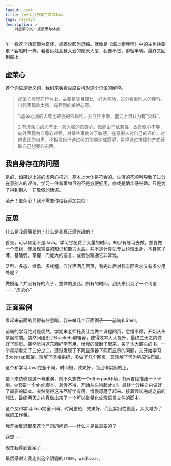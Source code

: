 ```yaml
---
layout: post
title: 为什么我放弃了学习Java
tags: [essay]
description: > 
    对虚荣心的一点反思与体会
---
```


乍一看这个话题颇为奇怪，或者说颇为退缩。就像是《海上钢琴师》中的主角快要走下客船时一样，看着远处高耸入云的摩天大厦，犹豫不觉，徘徊半晌，最终又回到船上。

## 虚荣心

这个词语是贬义词，我们来看看百度百科对这个词语的解释。

> 虚荣心表现在行为上，主要是盲目攀比，好大喜功，过分看重别人的评价，自我表现欲太强，有强烈的嫉妒心等。
>
> 1.虚荣心强的人有比较强的依赖性，独立性不够，能力上自认为有“欠缺”。
>
> 2.有虚荣心的人有比一般人强的自尊心。然而由于依赖性，故自信心不够，向外表现为自尊心过强，对某些事物过于敏感，在意别人对自己的评价。对内表现为自卑，不相信自己通过努力能够达成愿望，希望通过快捷的方式获取自己想要的东西。

## 我自身存在的问题

是的，如果说上述的虚荣心描述，基本上大体是符合的。生活的不顺利导致了过分在意别人的评价，学习一件新事物目的不是方便好用，亦或是确实感兴趣。只是为了得到别人一句敬佩的话语。

滚开！虚荣心！我不需要你给我添加包袱！

## 反思

什么是我最需要的？什么是我真正感兴趣的？

首先，可以肯定不是Java。学习它花费了大量的时间，却少有练习去做。想要做一个模组，却发现需要的知识和能力太高。并不是计算机专业科班出身，本身底子薄，基础弱。掌握一门庞大的语言，或者说精通它非常难。

泛型、多态、继承、多线程，洋洋洒洒几百页，看完过后对我实际需求又有多少用处呢？

做模组？并没有好的点子，整体的思路。所有的时间，到头来只为了一个词语——“虚荣心”

## 正面案例

看起来前面的显得有些黑暗，我来举几个正面例子——前端和Shell。

前端的学习绝对是偶然，学期末老师托我让给做个课程网页，怠慢不得，开始从头啃起前端。偶然间结识了Brackets编辑器，使得效率大大提升，最终三天之内做好了网页。突然觉得这东西好学有用，慢慢的琢磨了起来。买了本大部头的书，一个星期看完了三分之二。逐渐发现了不同显示器下网页显示的问题，又开始学习Bootstrap框架。理解了栅格系统，多做了几个网页，又理解了何为响应性布局。

这个和学习Java完全不同，时间短，效果好，而且确实用的上。

接下来仿佛是这一幕重演，前不久想做一个etherpad环境，托w君给搭建一下环境。w君要一个shell脚本，怠慢不得，开始从头啃起shell。最终十分钟之内做好了需要的脚本。突然觉得这东西好学有用，慢慢琢磨了起来。接着尝试完成之前的想法，最终两天之内真做出来了一个可以批量化处理语言文件的脚本。

这个又和学习Java完全不同，时间更短，效果好，而且实用性更高，大大减少了我的工作量。

我开始反思起来这个严肃的问题——什么才是最需要的？

我想……

现在我得到答案了……



最后感谢让我走出这个阴霾的`3TUSK`，`w君`和`zzzz`。